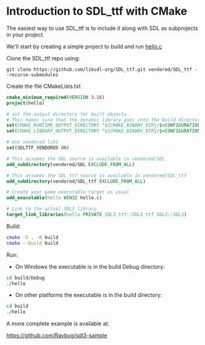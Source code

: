 
# Introduction to SDL_ttf with CMake

The easiest way to use SDL_ttf is to include it along with SDL as subprojects in your project.

We'll start by creating a simple project to build and run [hello.c](hello.c)

Clone the SDL_ttf repo using:
```
git clone https://github.com/libsdl-org/SDL_ttf.git vendored/SDL_ttf --recurse-submodules 
```


Create the file CMakeLists.txt
```cmake
cmake_minimum_required(VERSION 3.16)
project(hello)

# set the output directory for built objects.
# This makes sure that the dynamic library goes into the build directory automatically.
set(CMAKE_RUNTIME_OUTPUT_DIRECTORY "${CMAKE_BINARY_DIR}/$<CONFIGURATION>")
set(CMAKE_LIBRARY_OUTPUT_DIRECTORY "${CMAKE_BINARY_DIR}/$<CONFIGURATION>")

# Use vendored libs
set(SDLTTF_VENDORED ON)

# This assumes the SDL source is available in vendored/SDL
add_subdirectory(vendored/SDL EXCLUDE_FROM_ALL)

# This assumes the SDL_ttf source is available in vendored/SDL_ttf
add_subdirectory(vendored/SDL_ttf EXCLUDE_FROM_ALL)

# Create your game executable target as usual
add_executable(hello WIN32 hello.c)

# Link to the actual SDL3 library.
target_link_libraries(hello PRIVATE SDL3_ttf::SDL3_ttf SDL3::SDL3)
```


Build:
```sh
cmake -S . -B build
cmake --build build
```

Run:
- On Windows the executable is in the build Debug directory:
```sh
cd build/Debug
./hello
``` 
- On other platforms the executable is in the build directory:
```sh
cd build
./hello
```

A more complete example is available at:

https://github.com/Ravbug/sdl3-sample

